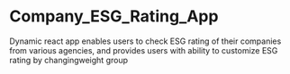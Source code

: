 # Company_ESG_Rating_App
Dynamic react app enables users to check ESG rating of their companies from various agencies, and provides users with ability to customize ESG rating by changingweight group

